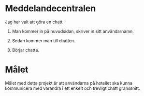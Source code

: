 # Meddelandecentralen

Jag har valt att göra en chatt

1. Man kommer in på huvudsidan, skriver in sitt användarnamn.

2. Sedan kommer man till chatten.

3. Börjar chatta.

# Målet
Målet med detta projekt är att användarna på hotellet ska kunna 
kommunicera med varandra i ett enkelt och trevligt chatt gränssnitt.
